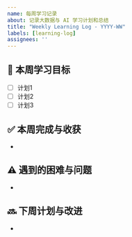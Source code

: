 ```yaml
---
name: 每周学习记录
about: 记录大数据与 AI 学习计划和总结
title: "Weekly Learning Log - YYYY-WW"
labels: [learning-log]
assignees: ''
---
```


## 📌 本周学习目标

- [ ] 计划1
- [ ] 计划2
- [ ] 计划3

## ✅ 本周完成与收获

- 

## ⚠️ 遇到的困难与问题

- 

## 🔜 下周计划与改进

- 
